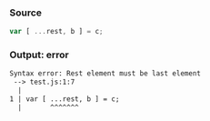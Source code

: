 ### Source
```js parse:stmt
var [ ...rest, b ] = c;
```

### Output: error
```txt
Syntax error: Rest element must be last element
 --> test.js:1:7
  |
1 | var [ ...rest, b ] = c;
  |       ^^^^^^^ 
```
